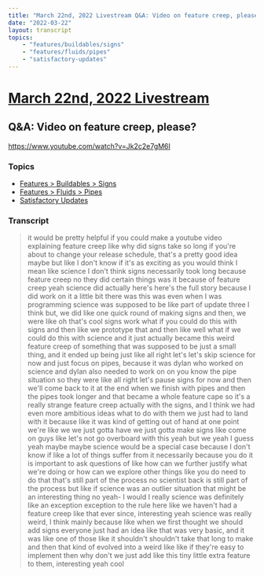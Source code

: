 ```yaml
---
title: "March 22nd, 2022 Livestream Q&A: Video on feature creep, please?"
date: "2022-03-22"
layout: transcript
topics:
    - "features/buildables/signs"
    - "features/fluids/pipes"
    - "satisfactory-updates"
---
```

# [March 22nd, 2022 Livestream](../2022-03-22.md)
## Q&A: Video on feature creep, please?
https://www.youtube.com/watch?v=Jk2c2e7gM6I

### Topics
* [Features > Buildables > Signs](../topics/features/buildables/signs.md)
* [Features > Fluids > Pipes](../topics/features/fluids/pipes.md)
* [Satisfactory Updates](../topics/satisfactory-updates.md)

### Transcript

> it would be pretty helpful if you could make a youtube video explaining feature creep like why did signs take so long if you're about to change your release schedule, that's a pretty good idea maybe but like I don't know if it's as exciting as you would think I mean like science I don't think signs necessarily took long because feature creep no they did certain things was it because of feature creep yeah science did actually here's here's the full story because I did work on it a little bit there was this was even when I was programming science was supposed to be like part of update three I think but, we did like one quick round of making signs and then, we were like oh that's cool signs work what if you could do this with signs and then like we prototype that and then like well what if we could do this with science and it just actually became this weird feature creep of something that was supposed to be just a small thing, and it ended up being just like all right let's let's skip science for now and just focus on pipes, because it was dylan who worked on science and dylan also needed to work on on you know the pipe situation so they were like all right let's pause signs for now and then we'll come back to it at the end when we finish with pipes and then the pipes took longer and that became a whole feature cape so it's a really strange feature creep actually with the signs, and I think we had even more ambitious ideas what to do with them we just had to land with it because like it was kind of getting out of hand at one point we're like we we just gotta have we just gotta make signs like come on guys like let's not go overboard with this yeah but we yeah I guess yeah maybe maybe science would be a special case because I don't know if like a lot of things suffer from it necessarily because you do it is important to ask questions of like how can we further justify what we're doing or how can we explore other things like you do need to do that that's still part of the process no scientist back is still part of the process but like if science was an outlier situation that might be an interesting thing no yeah- I would I really science was definitely like an exception exception to the rule here like we haven't had a feature creep like that ever since, interesting yeah science was really weird, I think mainly because like when we first thought we should add signs everyone just had an idea like that was very basic, and it was like one of those like it shouldn't shouldn't take that long to make and then that kind of evolved into a weird like like if they're easy to implement then why don't we just add like this tiny little extra feature to them, interesting yeah cool
